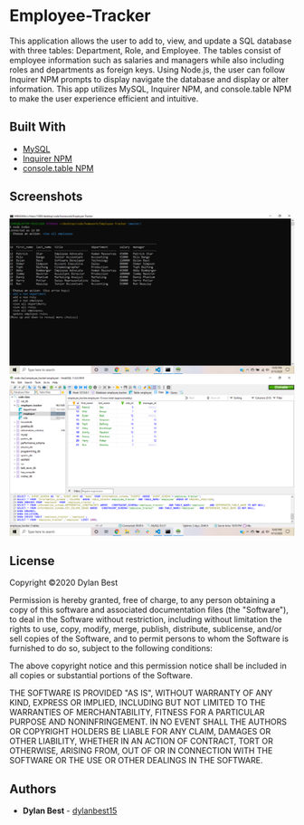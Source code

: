 # Employee-Tracker
This application allows the user to add to, view, and update a SQL database with three tables: Department, Role, and Employee. The tables consist of employee information such as salaries and managers while also including roles and departments as foreign keys. Using Node.js, the user can follow Inquirer NPM prompts to display navigate the database and display or alter information. This app utilizes MySQL, Inquirer NPM, and console.table NPM to make the user experience efficient and intuitive.

## Built With
- <a href="https://www.mysql.com/">MySQL</a>
- <a href="https://www.npmjs.com/package/inquirer">Inquirer NPM</a>
- <a href="https://www.npmjs.com/package/console.table">console.table NPM</a>

## Screenshots
![Employee-Tracker-Node.js](screenshot1-hw10.png)
![Employee-Tracker-HeidiSQL](screenshot2-hw10.png)

## License
Copyright ©2020 Dylan Best

Permission is hereby granted, free of charge, to any person obtaining a copy of this software and associated documentation files (the "Software"), to deal in the Software without restriction, including without limitation the rights to use, copy, modify, merge, publish, distribute, sublicense, and/or sell copies of the Software, and to permit persons to whom the Software is furnished to do so, subject to the following conditions:

The above copyright notice and this permission notice shall be included in all copies or substantial portions of the Software.

THE SOFTWARE IS PROVIDED "AS IS", WITHOUT WARRANTY OF ANY KIND, EXPRESS OR IMPLIED, INCLUDING BUT NOT LIMITED TO THE WARRANTIES OF MERCHANTABILITY, FITNESS FOR A PARTICULAR PURPOSE AND NONINFRINGEMENT. IN NO EVENT SHALL THE AUTHORS OR COPYRIGHT HOLDERS BE LIABLE FOR ANY CLAIM, DAMAGES OR OTHER LIABILITY, WHETHER IN AN ACTION OF CONTRACT, TORT OR OTHERWISE, ARISING FROM, OUT OF OR IN CONNECTION WITH THE SOFTWARE OR THE USE OR OTHER DEALINGS IN THE SOFTWARE.

## Authors
- **Dylan Best** - [dylanbest15](https://github.com/dylanbest15)